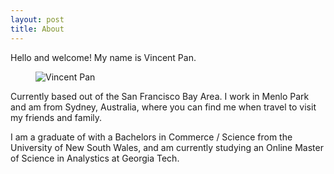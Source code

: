 ```yaml
---
layout: post
title: About
---
```


Hello and welcome! My name is Vincent Pan.


<figure>
  <img alt="Vincent Pan" src="hhttps://media.licdn.com/dms/image/v2/D5603AQFsroAJP8WVwg/profile-displayphoto-shrink_800_800/profile-displayphoto-shrink_800_800/0/1674368654716?e=1737590400&v=beta&t=zAq4NSSzrIgT8QFozPh1pm9y9lgavjjO-wjyernJMhY" />
  <!-- <figcaption>
    Photo taken 
  </figcaption> -->
</figure>

Currently based out of the San Francisco Bay Area. I work in Menlo Park and am from Sydney, Australia, where you can find me when travel to visit my friends and family.

I am a graduate of with a Bachelors in Commerce / Science from the University of New South Wales, and am currently studying an Online Master of Science in Analystics at Georgia Tech.

